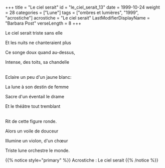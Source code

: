 +++
title = "Le ciel serait"
id = "le_ciel_serait_13"
date = 1999-10-24
weight = 28
categories = ["Lune"]
tags = ["ombres et lumières", "1999", "acrostiche"]
acrostiche = "Le ciel serait"
LastModifierDisplayName = "Barbara Post"
verseLength = 8
+++

Le ciel serait triste sans elle

Et les nuits ne chanteraient plus

Ce songe doux quand au-dessus,

Intense, des toits, sa chandelle

 \
Eclaire un peu d'un jaune blanc:

La lune à son destin de femme

Sacre d'un éventail le drame

Et le théâtre tout tremblant

 \
Rit de cette figure ronde.

Alors un voile de douceur

Illumine un violon, d'un chœur

Triste lune orchestre le monde.

{{% notice style="primary" %}}
Acrostiche : Le ciel serait
{{% /notice %}}

